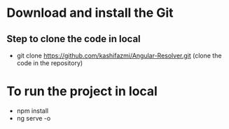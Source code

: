 # Download and install the Git

## Step to clone the code in local
- git clone https://github.com/kashifazmi/Angular-Resolver.git (clone the code in the repository)

# To run the project in local
- npm install
- ng serve -o



 
